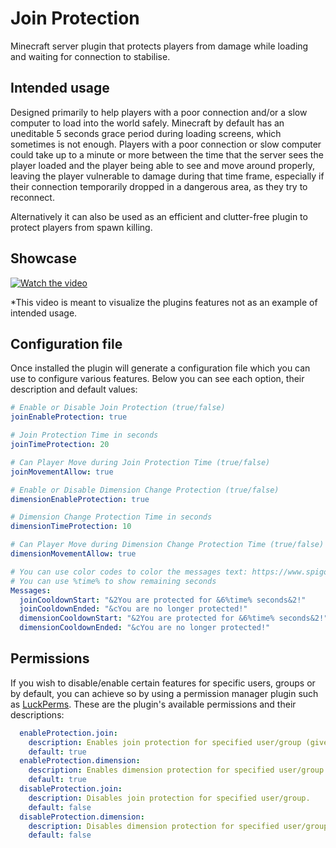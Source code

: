 # Join Protection
Minecraft server plugin that protects players from damage while loading and waiting for connection to stabilise.

## Intended usage
Designed primarily to help players with a poor connection and/or a slow computer to load into the world safely.
Minecraft by default has an uneditable 5 seconds grace period during loading screens, which sometimes is not enough. Players with a poor connection or slow computer could take up to a minute or more between the time that the server sees the player loaded and the player being able to see and move around properly, leaving the player vulnerable to damage during that time frame, especially if their connection temporarily dropped in a dangerous area, as they try to reconnect.

Alternatively it can also be used as an efficient and clutter-free plugin to protect players from spawn killing.

## Showcase

[![Watch the video](https://i.imgur.com/uxNl7b2.jpeg)](https://youtu.be/q3s1x0CRQi0)

*This video is meant to visualize the plugins features not as an example of intended usage.

## Configuration file
Once installed the plugin will generate a configuration file which you can use to configure various features. Below you can see each option, their description and default values:
```yml
# Enable or Disable Join Protection (true/false)
joinEnableProtection: true

# Join Protection Time in seconds
joinTimeProtection: 20

# Can Player Move during Join Protection Time (true/false)
joinMovementAllow: true

# Enable or Disable Dimension Change Protection (true/false)
dimensionEnableProtection: true

# Dimension Change Protection Time in seconds
dimensionTimeProtection: 10

# Can Player Move during Dimension Change Protection Time (true/false)
dimensionMovementAllow: true

# You can use color codes to color the messages text: https://www.spigotmc.org/wiki/textcosmetics-colors-and-formats/
# You can use %time% to show remaining seconds
Messages:
  joinCooldownStart: "&2You are protected for &6%time% seconds&2!"
  joinCooldownEnded: "&cYou are no longer protected!"
  dimensionCooldownStart: "&2You are protected for &6%time% seconds&2!"
  dimensionCooldownEnded: "&cYou are no longer protected!"
  ```
## Permissions
If you wish to disable/enable certain features for specific users, groups or by default, you can achieve so by using a permission manager plugin such as [LuckPerms](https://luckperms.net/). These are the plugin's available permissions and their descriptions:
```yml
  enableProtection.join:
    description: Enables join protection for specified user/group (given to all by default).
    default: true
  enableProtection.dimension:
    description: Enables dimension protection for specified user/group (given to all by default).
    default: true
  disableProtection.join:
    description: Disables join protection for specified user/group.
    default: false
  disableProtection.dimension:
    description: Disables dimension protection for specified user/group.
    default: false
```
